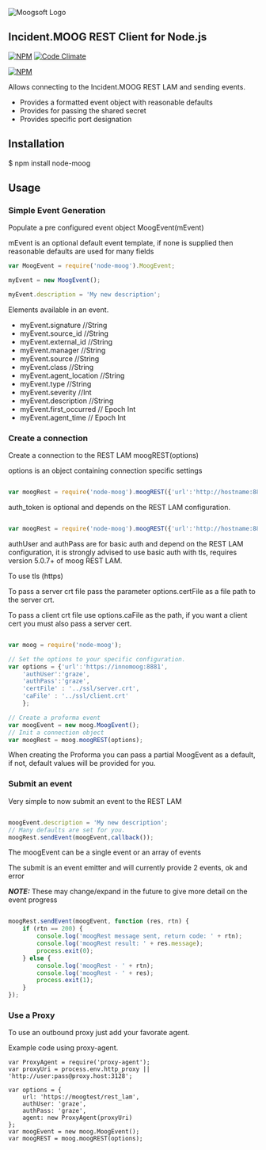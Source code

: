 ![Moogsoft Logo](https://www.moogsoft.com/wp-content/uploads/2015/06/logo-moogsoft.png)

## Incident.MOOG REST Client for Node.js


[![NPM](http://img.shields.io/npm/v/node-moog.svg)](https://www.npmjs.org/package/node-moog) [![Code Climate](https://codeclimate.com/github/Moogsoft/node-moog/badges/gpa.svg)](https://codeclimate.com/github/Moogsoft/node-moog)

[![NPM](https://nodei.co/npm/node-moog.png?downloads=true)](https://nodei.co/npm/node-moog/)


Allows connecting to the Incident.MOOG REST LAM and sending events.

- Provides a formatted event object with reasonable defaults
- Provides for passing the shared secret
- Provides specific port designation

## Installation

$ npm install node-moog

## Usage

### Simple Event Generation

Populate a pre configured event object
 MoogEvent(mEvent)

mEvent is an optional default event template, if none is supplied then reasonable defaults are used for many fields

```javascript
var MoogEvent = require('node-moog').MoogEvent;

myEvent = new MoogEvent();

myEvent.description = 'My new description';

```

Elements available in an event.

- myEvent.signature //String
- myEvent.source_id //String
- myEvent.external_id //String
- myEvent.manager //String
- myEvent.source //String
- myEvent.class //String
- myEvent.agent_location //String
- myEvent.type //String
- myEvent.severity //Int
- myEvent.description //String
- myEvent.first_occurred // Epoch Int
- myEvent.agent_time // Epoch Int

### Create a connection

Create a connection to the REST LAM
 moogREST(options)

 options is an object containing connection specific settings

```javascript

var moogRest = require('node-moog').moogREST({'url':'http://hostname:8888','auth_token':'my_secret'});

```
auth_token is optional and depends on the REST LAM configuration.

```javascript

var moogRest = require('node-moog').moogREST({'url':'http://hostname:8888','authUser':'graze','authPass':'xxxxx'});

```
authUser and authPass are for basic auth and depend on the REST LAM configuration, 
it is strongly advised to use basic auth with tls, requires version 5.0.7+ of moog REST LAM.

To use tls (https)

To pass a server crt file pass the parameter options.certFile as a file path to the server crt.

To pass a client crt file use options.caFile as the path, if you want a client cert you must also pass a server cert.

````javascript

var moog = require('node-moog');

// Set the options to your specific configuration.
var options = {'url':'https://innomoog:8881',
    'authUser':'graze',
    'authPass':'graze',
    'certFile' : '../ssl/server.crt',
    'caFile' : '../ssl/client.crt'
    };

// Create a proforma event
var moogEvent = new moog.MoogEvent();
// Init a connection object
var moogRest = moog.moogREST(options);

````
When creating the Proforma you can pass a partial MoogEvent as a default, if not, default values will be provided for you.

### Submit an event

Very simple to now submit an event to the REST LAM

```javascript

moogEvent.description = 'My new description';
// Many defaults are set for you.
moogRest.sendEvent(moogEvent,callback());

```
The moogEvent can be a single event or an array of events

The submit is an event emitter and will currently provide 2 events, ok and error

***NOTE:*** These may change/expand in the future to give more detail on the event progress

```javascript

moogRest.sendEvent(moogEvent, function (res, rtn) {
    if (rtn == 200) {
        console.log('moogRest message sent, return code: ' + rtn);
        console.log('moogRest result: ' + res.message);
        process.exit(0);
    } else {
        console.log('moogRest - ' + rtn);
        console.log('moogRest - ' + res);
        process.exit(1);
    }
});

```
### Use a Proxy
To use an outbound proxy just add your favorate agent.

Example code using proxy-agent.
```
var ProxyAgent = require('proxy-agent');
var proxyUri = process.env.http_proxy || 'http://user:pass@proxy.host:3128';

var options = {
    url: 'https://moogtest/rest_lam',
    authUser: 'graze',
    authPass: 'graze',
    agent: new ProxyAgent(proxyUri)
};
var moogEvent = new moog.MoogEvent();
var moogREST = moog.moogREST(options);
```